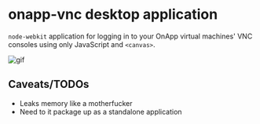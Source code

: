 # onapp-vnc desktop application

`node-webkit` application for logging in to your OnApp virtual machines' VNC consoles using only JavaScript and `<canvas>`.

![gif](http://i.imgur.com/pLrUkY2.gif)

## Caveats/TODOs

* Leaks memory like a motherfucker
* Need to it package up as a standalone application
